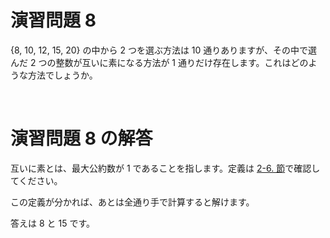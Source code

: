 # 演習問題 8
{8, 10, 12, 15, 20} の中から 2 つを選ぶ方法は 10 通りありますが、その中で選んだ 2 つの整数が互いに素になる方法が 1 通りだけ存在します。これはどのような方法でしょうか。

<br />

# 演習問題 8 の解答
互いに素とは、最大公約数が 1 であることを指します。定義は [2-6. 節](https://qiita.com/e869120/items/b4a0493aac567c6a7240#2-6-%E4%BA%92%E3%81%84%E3%81%AB%E7%B4%A0%E3%81%A8%E3%81%AF%E4%BD%95%E3%81%8B-gcd-%E3%81%A8-lcm)で確認してください。

この定義が分かれば、あとは全通り手で計算すると解けます。

答えは 8 と 15 です。
